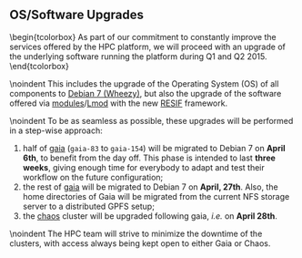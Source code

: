 ## OS/Software Upgrades

\begin{tcolorbox}
As part of our commitment to constantly improve the services offered by the HPC
platform, we will proceed with an upgrade of the underlying software running the 
platform during Q1 and Q2 2015.
\end{tcolorbox}

\noindent
This includes the upgrade of the Operating System (OS) of all components to  [Debian 7 (Wheezy)](https://www.debian.org/releases/wheezy/), but also the upgrade of the software offered via [modules](http://modules.sourceforge.net/)/[Lmod](https://www.tacc.utexas.edu/research-development/tacc-projects/lmod) with the new [RESIF](http://resif-pypi.readthedocs.org/en/latest/) framework. 

\noindent
To be as seamless as possible, these upgrades will be performed in a step-wise approach:

1. half of [gaia](https://hpc.uni.lu/systems/gaia/) (`gaia-83` to `gaia-154`) will be migrated to Debian 7 on **April 6th**, to benefit from the day off.
This phase is intended to last **three weeks**, giving enough time for everybody to adapt and test their workflow on the future configuration;
2. the rest of [gaia](https://hpc.uni.lu/systems/gaia/) will be  migrated to Debian 7 on **April, 27th**.
Also, the home directories of Gaia will be migrated from the current NFS storage server to a distributed GPFS setup;
3. the [chaos](https://hpc.uni.lu/systems/chaos/) cluster will be upgraded following gaia, _i.e._ on **April 28th**.

\noindent
The HPC team will strive to minimize the downtime of the clusters, with access
always being kept open to either Gaia or Chaos.

<!---
The operations outlined above will be performed on the following dates:

* Phase 1: March 16th 2015, Gaia under maintenance for 8h
* Phase 2: April 7th 2015, Gaia under maintenance for 8h
* Phase 3: April 14th 2015, Chaos under maintenance for 8h
-->
